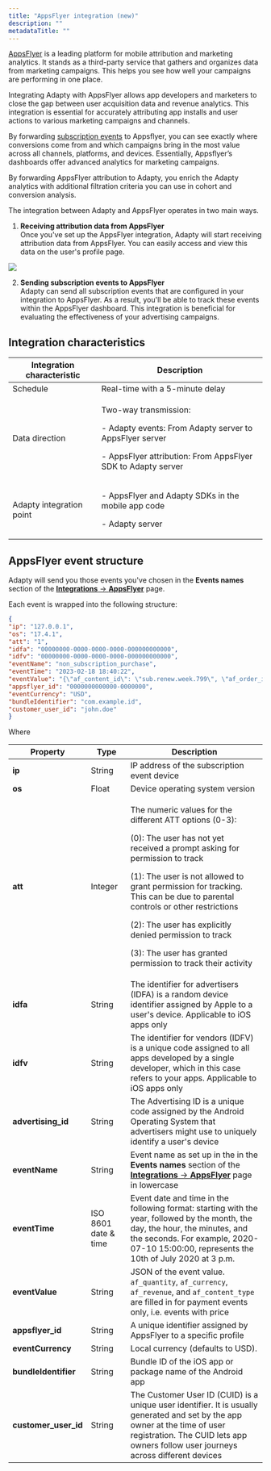 ```yaml
---
title: "AppsFlyer integration (new)"
description: ""
metadataTitle: ""
---
```


[AppsFlyer](https://www.appsflyer.com/) is a leading platform for mobile attribution and marketing analytics. It stands as a third-party service that gathers and organizes data from marketing campaigns. This helps you see how well your campaigns are performing in one place.

Integrating Adapty with AppsFlyer allows app developers and marketers to close the gap between user acquisition data and revenue analytics. This integration is essential for accurately attributing app installs and user actions to various marketing campaigns and channels.

By forwarding [subscription events](https://docs.adapty.io/docs/events) to Appsflyer, you can see exactly where conversions come from and which campaigns bring in the most value across all channels, platforms, and devices. Essentially, Appsflyer’s dashboards offer advanced analytics for marketing campaigns.

By forwarding AppsFlyer attribution to Adapty, you enrich the Adapty analytics with additional filtration criteria you can use in cohort and conversion analysis.

The integration between Adapty and AppsFlyer operates in two main ways.

1. **Receiving attribution data from AppsFlyer**  
   Once you've set up the AppsFlyer integration, Adapty will start receiving attribution data from AppsFlyer. You can easily access and view this data on the user's profile page.


<div style={{ textAlign: 'center' }}>
  <img 
    src="https://files.readme.io/b764bdd-appsflyer_attribution.png" 
    style={{ width: '700px', border: '1px solid grey' }}
  />
</div>





2. **Sending subscription events to AppsFlyer**  
     Adapty can send all subscription events that are configured in your integration to AppsFlyer. As a result, you'll be able to track these events within the AppsFlyer dashboard. This integration is beneficial for evaluating the effectiveness of your advertising campaigns.

## Integration characteristics

| Integration characteristic | Description |
|--------------------------|-----------|
| Schedule | Real-time with a 5-minute delay |
| Data direction | <p>Two-way transmission:</p><p></p><p>- Adapty events: From Adapty server to AppsFlyer server</p><p>- AppsFlyer attribution: From AppsFlyer SDK to Adapty server</p> |
| Adapty integration point | <p>\- AppsFlyer and Adapty SDKs in the mobile app code</p><p></p><p>- Adapty server</p> |


## AppsFlyer event structure

Adapty will send you those events you've chosen in the **Events names** section of the [**Integrations** ->  **AppsFlyer**](https://app.adapty.io/integrations/appsflyer) page.

Each event is wrapped into the following structure:

```json
{
"ip": "127.0.0.1",
"os": "17.4.1",
"att": "1",
"idfa": "00000000-0000-0000-0000-000000000000",
"idfv": "00000000-0000-0000-0000-000000000000",
"eventName": "non_subscription_purchase",
"eventTime": "2023-02-18 18:40:22",
"eventValue": "{\"af_content_id\": \"sub.renew.week.799\", \"af_order_id\": \"123456789012345\", \"store_country\": \"US\", \"profile_country\": \"US\", \"af_content_type\": \"in_app\", \"af_revenue\": \"0.0000\", \"af_currency\": \"USD\", \"af_quantity\": \"1\"}",
"appsflyer_id": "0000000000000-0000000",
"eventCurrency": "USD",
"bundleIdentifier": "com.example.id",
"customer_user_id": "john.doe"
}
```

Where

| Property | Type | Description |
|--------|----|-----------|
| **ip** | String | IP address of the subscription event device |
| **os** | Float | Device operating system version |
| **att** | Integer | <p>The numeric values for the different ATT options (0-3):</p><p>(0): The user has not yet received a prompt asking for permission to track</p><p>(1): The user is not allowed to grant permission for tracking. This can be due to parental controls or other restrictions</p><p>(2): The user has explicitly denied permission to track</p><p>(3): The user has granted permission to track their activity</p> |
| **idfa** | String | The identifier for advertisers (IDFA) is a random device identifier assigned by Apple to a user's device. Applicable to iOS apps only |
| **idfv** | String | The identifier for vendors (IDFV) is a unique code assigned to all apps developed by a single developer, which in this case refers to your apps. Applicable to iOS apps only |
| **advertising_id** | String | The Advertising ID is a unique code assigned by the Android Operating System that advertisers might use to uniquely identify a user's device |
| **eventName** | String | Event name as set up in the in the **Events names** section of the [**Integrations** ->  **AppsFlyer**](https://app.adapty.io/integrations/appsflyer)   page in lowercase |
| **eventTime** | ISO 8601 date & time | Event date and time in the following format: starting with the year, followed by the month, the day, the hour, the minutes, and the seconds. For example, 2020-07-10 15:00:00, represents the 10th of July 2020 at 3 p.m. |
| **eventValue** | String | JSON of the event value. `af_quantity`, `af_currency`, `af_revenue`, and `af_content_type` are filled in for payment events only, i.e. events with price |
| **appsflyer_id** | String | A unique identifier assigned by AppsFlyer to a specific profile |
| **eventCurrency** | String | Local currency (defaults to USD). |
| **bundleIdentifier** | String | Bundle ID of the iOS app or package name of the Android app |
| **customer_user_id** | String | The Customer User ID (CUID) is a unique user identifier. It is usually generated and set by the app owner at the time of user registration. The CUID lets app owners follow user journeys across different devices |